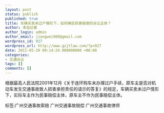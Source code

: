 ```yaml
---
layout: post
status: publish
published: true
title: 车辆买卖未过户情形下，如何确定损害赔偿的诉讼主体？
author: 本站记者
author_login: admin
author_email: jiangwei909@gmail.com
wordpress_id: 927
wordpress_url: http://www.gzjtlaw.com/?p=927
date: 2011-05-29 09:14:24.000000000 +08:00
categories:
- 交通诉讼
tags: []
comments: []
---
```

 根据最高人民法院2001年12月《关于连环购车未办理过户手续，原车主是否对机动车发生交通事故致人损害承担责任的请示的答复》的规定，车辆买卖未过户情形下，实际车主作为民事赔偿主体，原车主不作为民事赔偿主体。标签:广州交通事故索赔 广州交通事故赔偿 广州交通事故律师
